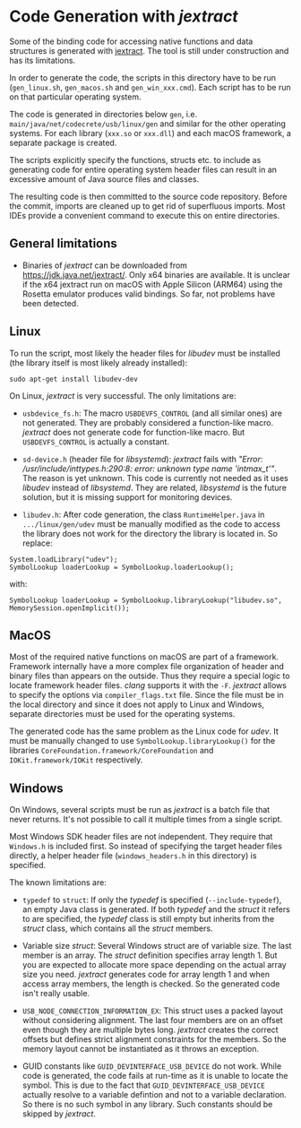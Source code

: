 # Code Generation with *jextract*

Some of the binding code for accessing native functions and data structures is generated with [jextract](https://jdk.java.net/jextract/). The tool is still under construction and has its limitations. 

In order to generate the code, the scripts in this directory have to be run (`gen_linux.sh`, `gen_macos.sh` and `gen_win_xxx.cmd`). Each script has to be run on that particular operating system.

The code is generated in directories below `gen`, i.e. `main/java/net/codecrete/usb/linux/gen` and similar for the other operating systems. For each library (`xxx.so` or `xxx.dll`) and each macOS framework, a separate package is created.

The scripts explicitly specify the functions, structs etc. to include as generating code for entire operating system header files can result in an excessive amount of Java source files and classes.

The resulting code is then committed to the source code repository. Before the commit, imports are cleaned up to get rid of superfluous imports. Most IDEs provide a convenient command to execute this on entire directories.


## General limitations

- Binaries of *jextract* can be downloaded from https://jdk.java.net/jextract/. Only x64 binaries are available. It is unclear if the x64 jextract run on macOS with Apple Silicon (ARM64) using the Rosetta emulator produces valid bindings. So far, not problems have been detected.


## Linux

To run the script, most likely the header files for *libudev* must be installed (the library itself is most likely already installed):

```
sudo apt-get install libudev-dev
```

On Linux, *jextract* is very successful. The only limitations are:

- `usbdevice_fs.h`: The macro `USBDEVFS_CONTROL` (and all similar ones) are not generated. They are probably considered a function-like macro. *jextract* does not generate code for function-like macro. But `USBDEVFS_CONTROL` is actually a constant.

- `sd-device.h` (header file for *libsystemd*): *jextract* fails with *"Error: /usr/include/inttypes.h:290:8: error: unknown type name 'intmax_t'"*. The reason is yet unknown. This code is currently not needed as it uses *libudev* instead of *libsystemd*. They are related, *libsystemd* is the future solution, but it is missing support for monitoring devices.

- `libudev.h`: After code generation, the class `RuntimeHelper.java` in `.../linux/gen/udev` must be manually modified as the code to access the library does not work for the directory the library is located in. So replace:

```
System.loadLibrary("udev");
SymbolLookup loaderLookup = SymbolLookup.loaderLookup();
```

with:

```
SymbolLookup loaderLookup = SymbolLookup.libraryLookup("libudev.so", MemorySession.openImplicit());
```


## MacOS

Most of the required native functions on macOS are part of a framework. Framework internally have a more complex file organization of header and binary files than appears on the outside. Thus they require a special logic to locate framework header files. *clang* supports it with the `-F`. *jextract* allows to specify the options via `compiler_flags.txt` file. Since the file must be in the local directory and since it does not apply to Linux and Windows, separate directories must be used for the operating systems.

The generated code has the same problem as the Linux code for *udev*. It must be manually changed to use `SymbolLookup.libraryLookup()` for the libraries `CoreFoundation.framework/CoreFoundation` and `IOKit.framework/IOKit` respectively.


## Windows

On Windows, several scripts must be run as *jextract* is a batch file that never returns. It's not possible to call it multiple times from a single script.

Most Windows SDK header files are not independent. They require that `Windows.h` is included first. So instead of specifying the target header files directly, a helper header file (`windows_headers.h` in this directory) is specified.

The known limitations are:

- `typedef` to `struct`: If only the *typedef* is specified (`--include-typedef`), an empty Java class is generated. If both *typedef* and the *struct* it refers to are specified, the *typedef* class is still empty but inherits from the *struct* class, which contains all the *struct* members.

- Variable size *struct*: Several Windows struct are of variable size. The last member is an array. The *struct* definition specifies array length 1. But you are expected to allocate more space depending on the actual array size you need. *jextract* generates code for array length 1 and when access array members, the length is checked. So the generated code isn't really usable.

- `USB_NODE_CONNECTION_INFORMATION_EX`: This struct uses a packed layout without considering alignment. The last four members are on an offset even though they are multiple bytes long. *jextract* creates the correct offsets but defines strict alignment constraints for the members. So the memory layout cannot be instantiated as it throws an exception.

- GUID constants like `GUID_DEVINTERFACE_USB_DEVICE` do not work. While code is generated, the code fails at run-time as it is unable to locate the symbol. This is due to the fact that `GUID_DEVINTERFACE_USB_DEVICE` actually resolve to a variable defintion and not to a variable declaration. So there is no such symbol in any library. Such constants should be skipped by *jextract*.
